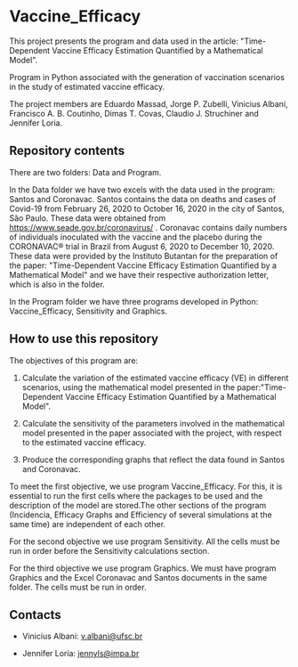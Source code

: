 # Vaccine_Efficacy
This project presents the program and data used in the article: "Time-Dependent Vaccine Efficacy Estimation Quantified by a Mathematical Model".

Program in Python associated with the generation of vaccination scenarios in the study of estimated vaccine efficacy.

The project members are Eduardo Massad, Jorge P. Zubelli, Vinicius Albani, Francisco A. B. Coutinho, Dimas T. Covas, Claudio J. Struchiner and Jennifer Loria.

## Repository contents
There are two folders: Data and Program. 

In the Data folder we have two excels with the data used in the program: Santos and Coronavac. Santos contains the data on deaths and cases of Covid-19 from February 26, 2020 to October 16, 2020 in the city of Santos, São Paulo. These data were obtained from https://www.seade.gov.br/coronavirus/ . Coronavac contains daily numbers of individuals inoculated with the vaccine and the placebo during the CORONAVAC® trial in Brazil from August 6, 2020 to December 10, 2020. These data were provided by the Instituto Butantan for the preparation of the paper: "Time-Dependent Vaccine Efficacy Estimation Quantified by a Mathematical Model" and we have their respective authorization letter, which is also in the folder.

In the Program folder we have three programs developed in Python: Vaccine_Efficacy, Sensitivity and Graphics.


## How to use this repository

The objectives of this program are:

1. Calculate the variation of the estimated vaccine efficacy (VE) in different scenarios, using the mathematical model presented in the paper:"Time-Dependent Vaccine Efficacy Estimation Quantified by a Mathematical Model".

2. Calculate the sensitivity of the parameters involved in the mathematical model presented in the paper associated with the project, with respect to the estimated vaccine efficacy.

3. Produce the corresponding graphs that reflect the data found in Santos and Coronavac.

To meet the first objective, we use program Vaccine_Efficacy. For this, it is essential to run the first cells where the packages to be used and the description of the model are stored.The other sections of the program (Incidencia, Efficacy Graphs and Efficiency of several simulations at the same time) are independent of each other.

For the second objective we use program Sensitivity. All the cells must be run in order before the Sensitivity calculations section.

For the third objective we use program Graphics. We must have program Graphics and the Excel Coronavac and Santos documents in the same folder. The cells must be run in order.

## Contacts

* Vinicius Albani: v.albani@ufsc.br

* Jennifer Loría: jennyls@impa.br
